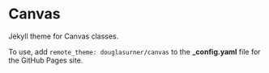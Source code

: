 # Canvas
Jekyll theme for Canvas classes.

To use, add `remote_theme: douglasurner/canvas` to the **_config.yaml** file for the GitHub Pages site.
